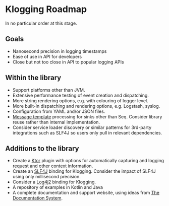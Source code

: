# Klogging Roadmap

In no particular order at this stage.

## Goals

- Nanosecond precision in logging timestamps
- Ease of use in API for developers
- Close but not too close in API to popular logging APIs

## Within the library

- Support platforms other than JVM.
- Extensive performance testing of event creation and dispatching.
- More string rendering options, e.g. with colouring of logger level.
- More built-in dispatching and rendering options, e.g. Logstash, syslog.
- Configuration from YAML and/or JSON files.
- [Message template](https://messagetemplates.org) processing for sinks other
  than Seq. Consider library reuse rather than internal implementation.
- Consider service loader discovery or similar patterns for 3rd-party
  integrations such as SLF4J so users only pull in relevant dependencies.

## Additions to the library

- Create a [Ktor](https://ktor.io/) plugin with options for automatically
  capturing and logging request and other context information.
- Create an [SLF4J](http://www.slf4j.org/) binding for Klogging. Consider the
  impact of SLF4J using only millisecond precision.
- Consider a [Log4j2](https://logging.apache.org/log4j/2.x/manual/api.html)
  binding for Klogging.
- A repository of examples in Kotlin and Java
- A complete documentation and support website, using ideas from
  [The Documentation System](https://documentation.divio.com/).
